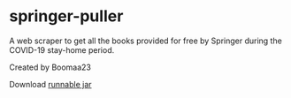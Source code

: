 # springer-puller

A web scraper to get all the books provided for free by Springer during the COVID-19 stay-home period.

Created by Boomaa23

Download [runnable jar](https://github.com/Boomaa23/springer-puller/raw/master/springer-puller.jar)
